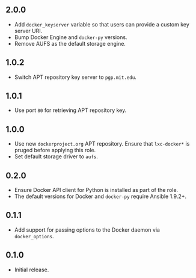 ## 2.0.0

- Add `docker_keyserver` variable so that users can provide a custom key server
  URI.
- Bump Docker Engine and `docker-py` versions.
- Remove AUFS as the default storage engine.

## 1.0.2

- Switch APT repository key server to `pgp.mit.edu`.

## 1.0.1

- Use port `80` for retrieving APT repository key.

## 1.0.0

- Use new `dockerproject.org` APT repository. Ensure that `lxc-docker*` is
  pruged before applying this role.
- Set default storage driver to `aufs`.

## 0.2.0

- Ensure Docker API client for Python is installed as part of the role.
- The default versions for Docker and `docker-py` require Ansible 1.9.2+.

## 0.1.1

- Add support for passing options to the Docker daemon via `docker_options`.

## 0.1.0

- Initial release.
